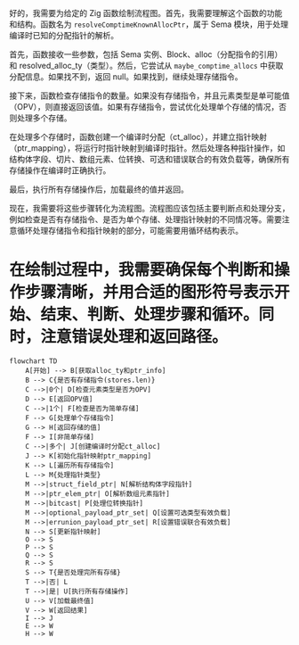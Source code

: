 好的，我需要为给定的 Zig 函数绘制流程图。首先，我需要理解这个函数的功能和结构。函数名为 `resolveComptimeKnownAllocPtr`，属于 Sema 模块，用于处理编译时已知的分配指针的解析。

首先，函数接收一些参数，包括 Sema 实例、Block、alloc（分配指令的引用）和 resolved_alloc_ty（类型）。然后，它尝试从 `maybe_comptime_allocs` 中获取分配信息。如果找不到，返回 null。如果找到，继续处理存储指令。

接下来，函数检查存储指令的数量。如果没有存储指令，并且元素类型是单可能值（OPV），则直接返回该值。如果有存储指令，尝试优化处理单个存储的情况，否则处理多个存储。

在处理多个存储时，函数创建一个编译时分配（ct_alloc），并建立指针映射（ptr_mapping），将运行时指针映射到编译时指针。然后处理各种指针操作，如结构体字段、切片、数组元素、位转换、可选和错误联合的有效负载等，确保所有存储操作在编译时正确执行。

最后，执行所有存储操作后，加载最终的值并返回。

现在，我需要将这些步骤转化为流程图。流程图应该包括主要判断点和处理分支，例如检查是否有存储指令、是否为单个存储、处理指针映射的不同情况等。需要注意循环处理存储指令和指针映射的部分，可能需要用循环结构表示。

在绘制过程中，我需要确保每个判断和操作步骤清晰，并用合适的图形符号表示开始、结束、判断、处理步骤和循环。同时，注意错误处理和返回路径。
================================================
```mermaid
flowchart TD
    A[开始] --> B[获取alloc_ty和ptr_info]
    B --> C{是否有存储指令(stores.len)}
    C -->|0个| D[检查元素类型是否为OPV]
    D --> E[返回OPV值]
    C -->|1个| F[检查是否为简单存储]
    F --> G[处理单个存储指令]
    G --> H[返回存储的值]
    F --> I[非简单存储]
    C -->|多个| J[创建编译时分配ct_alloc]
    J --> K[初始化指针映射ptr_mapping]
    K --> L[遍历所有存储指令]
    L --> M{处理指针类型}
    M -->|struct_field_ptr| N[解析结构体字段指针]
    M -->|ptr_elem_ptr| O[解析数组元素指针]
    M -->|bitcast| P[处理位转换指针]
    M -->|optional_payload_ptr_set| Q[设置可选类型有效负载]
    M -->|errunion_payload_ptr_set| R[设置错误联合有效负载]
    N --> S[更新指针映射]
    O --> S
    P --> S
    Q --> S
    R --> S
    S --> T{是否处理完所有存储}
    T -->|否| L
    T -->|是| U[执行所有存储操作]
    U --> V[加载最终值]
    V --> W[返回结果]
    I --> J
    E --> W
    H --> W
```